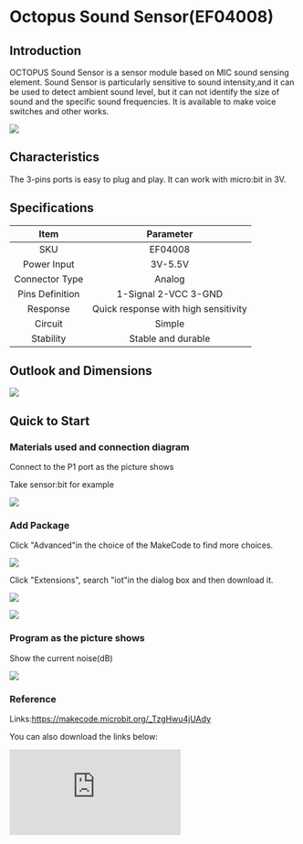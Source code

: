# Octopus Sound Sensor(EF04008)

## Introduction

 OCTOPUS Sound Sensor is a sensor module based on MIC sound sensing element. Sound Sensor is particularly sensitive to sound intensity,and it can be used to detect ambient sound level, but it can not identify the size of sound and the specific sound frequencies. It is available to make voice switches and other works.

 ![](./images/RYuGvVY.jpg)

## Characteristics

 The 3-pins ports is easy to plug and play.
 It can work with micro:bit in 3V.

## Specifications


Item | Parameter
:-: | :-:
SKU|EF04008
Power Input|3V-5.5V
Connector Type|Analog
Pins Definition|1-Signal 2-VCC 3-GND
Response|Quick response with high sensitivity
Circuit|Simple
Stability|Stable and durable

## Outlook and Dimensions

 ![](./images/vSCVTwl.png)

## Quick to Start


### Materials used and connection diagram
 Connect to the P1 port as the picture shows

  Take sensor:bit for example

 ![](./images/ALobDLt.png)

### Add Package
 Click "Advanced"in the choice of the MakeCode to find more choices.

 ![](./images/smtcNoB.png)

 Click "Extensions", search "iot"in the dialog box and then download it.

 ![](./images/AaZxCEb.jpg)

 ![](./images/KBD2b39.png)

### Program as the picture shows
 Show the current noise(dB)

 ![](./images/eGW5JbX.png)


### Reference
Links:https://makecode.microbit.org/_TzgHwu4jUAdy

You can also download the links below:


<div
    style={{
        position: 'relative',
        paddingBottom: '60%',
        overflow: 'hidden',
    }}
>
    <iframe
        src="https://makecode.microbit.org/_TzgHwu4jUAdy"
        frameborder="0"
        sandbox="allow-popups allow-forms allow-scripts allow-same-origin"
        style={{
            position: 'absolute',
            width: '100%',
            height: '100%',
        }}
    />
</div>


### Result
 The value of the current noise(dB) is shown on the micro:bit.

## Relevant Cases


## Technique Files
